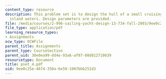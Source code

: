 ```yaml
---
content_type: resource
description: This problem set is to design the hull of a small cruising sailboat for
  inland waters. Design parameters are provided.
file: /media/courses/2-996-sailing-yacht-design-13-734-fall-2003/9ee0c25e4674350a6e591907bbb251d3_pset_4.pdf
file_type: application/pdf
learning_resource_types:
- Assignments
ocw_type: OCWFile
parent_title: Assignments
parent_type: CourseSection
parent_uid: 30e0ea99-dd4e-93a6-af07-00d812710639
resourcetype: Document
title: pset_4.pdf
uid: 9ee0c25e-4674-350a-6e59-1907bbb251d3
---
```

